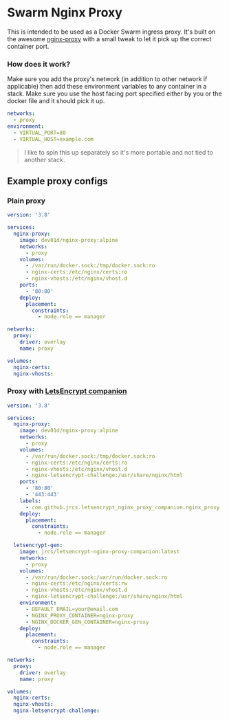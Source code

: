 # Swarm Nginx Proxy

This is intended to be used as a Docker Swarm ingress proxy. It's built on the awesome [nginx-proxy](https://github.com/nginx-proxy/nginx-proxy) with a small tweak to let it pick up the correct container port.

### How does it work?

Make sure you add the proxy's network (in addition to other network if applicable) then add these environment variables to any container in a stack. Make sure you use the host facing port specified either by you or the docker file and it should pick it up.

```yml
networks:
  - proxy
environment:
  - VIRTUAL_PORT=80
  - VIRTUAL_HOST=example.com
```

> I like to spin this up separately so it's more portable and not tied to another stack.

## Example proxy configs

### Plain proxy

```yml
version: '3.8'

services:
  nginx-proxy:
    image: dev01d/nginx-proxy:alpine
    networks:
      - proxy
    volumes:
      - /var/run/docker.sock:/tmp/docker.sock:ro
      - nginx-certs:/etc/nginx/certs:ro
      - nginx-vhosts:/etc/nginx/vhost.d
    ports:
      - '80:80'
    deploy:
      placement:
        constraints:
          - node.role == manager

networks:
  proxy:
    driver: overlay
    name: proxy

volumes:
  nginx-certs:
  nginx-vhosts:
```

### Proxy with [LetsEncrypt companion](https://github.com/nginx-proxy/docker-letsencrypt-nginx-proxy-companion)

```yml
version: '3.8'

services:
  nginx-proxy:
    image: dev01d/nginx-proxy:alpine
    networks:
      - proxy
    volumes:
      - /var/run/docker.sock:/tmp/docker.sock:ro
      - nginx-certs:/etc/nginx/certs:ro
      - nginx-vhosts:/etc/nginx/vhost.d
      - nginx-letsencrypt-challenge:/usr/share/nginx/html
    ports:
      - '80:80'
      - '443:443'
    labels:
      - com.github.jrcs.letsencrypt_nginx_proxy_companion.nginx_proxy
    deploy:
      placement:
        constraints:
          - node.role == manager

  letsencrypt-gen:
    image: jrcs/letsencrypt-nginx-proxy-companion:latest
    networks:
      - proxy
    volumes:
      - /var/run/docker.sock:/var/run/docker.sock:ro
      - nginx-certs:/etc/nginx/certs:rw
      - nginx-vhosts:/etc/nginx/vhost.d
      - nginx-letsencrypt-challenge:/usr/share/nginx/html
    environment:
      - DEFAULT_EMAIL=your@email.com
      - NGINX_PROXY_CONTAINER=nginx-proxy
      - NGINX_DOCKER_GEN_CONTAINER=nginx-proxy
    deploy:
      placement:
        constraints:
          - node.role == manager

networks:
  proxy:
    driver: overlay
    name: proxy

volumes:
  nginx-certs:
  nginx-vhosts:
  nginx-letsencrypt-challenge:
```
